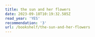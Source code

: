 ```yaml
---
title: the sun and her flowers
date: 2023-09-18T10:19:32.585Z
read_year: 'YES'
recommendation: '3'
url: /bookshelf/the-sun-and-her-flowers
---
```


